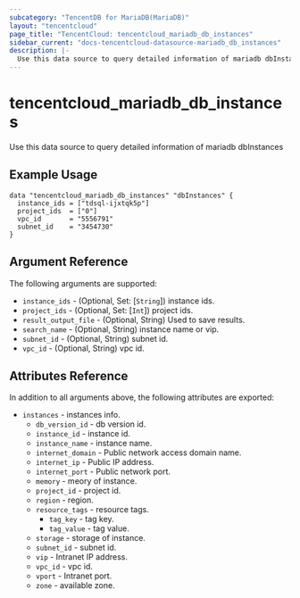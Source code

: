 ```yaml
---
subcategory: "TencentDB for MariaDB(MariaDB)"
layout: "tencentcloud"
page_title: "TencentCloud: tencentcloud_mariadb_db_instances"
sidebar_current: "docs-tencentcloud-datasource-mariadb_db_instances"
description: |-
  Use this data source to query detailed information of mariadb dbInstances
---
```


# tencentcloud_mariadb_db_instances

Use this data source to query detailed information of mariadb dbInstances

## Example Usage

```hcl
data "tencentcloud_mariadb_db_instances" "dbInstances" {
  instance_ids = ["tdsql-ijxtqk5p"]
  project_ids  = ["0"]
  vpc_id       = "5556791"
  subnet_id    = "3454730"
}
```

## Argument Reference

The following arguments are supported:

* `instance_ids` - (Optional, Set: [`String`]) instance ids.
* `project_ids` - (Optional, Set: [`Int`]) project ids.
* `result_output_file` - (Optional, String) Used to save results.
* `search_name` - (Optional, String) instance name or vip.
* `subnet_id` - (Optional, String) subnet id.
* `vpc_id` - (Optional, String) vpc id.

## Attributes Reference

In addition to all arguments above, the following attributes are exported:

* `instances` - instances info.
  * `db_version_id` - db version id.
  * `instance_id` - instance id.
  * `instance_name` - instance name.
  * `internet_domain` - Public network access domain name.
  * `internet_ip` - Public IP address.
  * `internet_port` - Public network port.
  * `memory` - meory of instance.
  * `project_id` - project id.
  * `region` - region.
  * `resource_tags` - resource tags.
    * `tag_key` - tag key.
    * `tag_value` - tag value.
  * `storage` - storage of instance.
  * `subnet_id` - subnet id.
  * `vip` - Intranet IP address.
  * `vpc_id` - vpc id.
  * `vport` - Intranet port.
  * `zone` - available zone.



